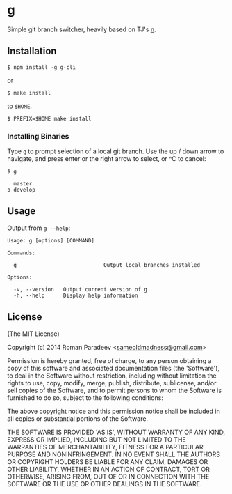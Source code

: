 # g

Simple git branch switcher, heavily based on TJ's [n](https://github.com/tj/n).

## Installation

    $ npm install -g g-cli

or

    $ make install
    
to `$HOME`.

    $ PREFIX=$HOME make install

### Installing Binaries

Type `g` to prompt selection of a local git branch. Use the up /
down arrow to navigate, and press enter or the right arrow to
select, or ^C to cancel:

    $ g

      master
    ο develop

## Usage

 Output from `g --help`:

    Usage: g [options] [COMMAND]

    Commands:
  
      g                            Output local branches installed
  
    Options:
  
      -v, --version   Output current version of g
      -h, --help      Display help information

## License

(The MIT License)

Copyright (c) 2014 Roman Paradeev &lt;sameoldmadness@gmail.com&gt;

Permission is hereby granted, free of charge, to any person obtaining
a copy of this software and associated documentation files (the
'Software'), to deal in the Software without restriction, including
without limitation the rights to use, copy, modify, merge, publish,
distribute, sublicense, and/or sell copies of the Software, and to
permit persons to whom the Software is furnished to do so, subject to
the following conditions:

The above copyright notice and this permission notice shall be
included in all copies or substantial portions of the Software.

THE SOFTWARE IS PROVIDED 'AS IS', WITHOUT WARRANTY OF ANY KIND,
EXPRESS OR IMPLIED, INCLUDING BUT NOT LIMITED TO THE WARRANTIES OF
MERCHANTABILITY, FITNESS FOR A PARTICULAR PURPOSE AND NONINFRINGEMENT.
IN NO EVENT SHALL THE AUTHORS OR COPYRIGHT HOLDERS BE LIABLE FOR ANY
CLAIM, DAMAGES OR OTHER LIABILITY, WHETHER IN AN ACTION OF CONTRACT,
TORT OR OTHERWISE, ARISING FROM, OUT OF OR IN CONNECTION WITH THE
SOFTWARE OR THE USE OR OTHER DEALINGS IN THE SOFTWARE.
